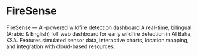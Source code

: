 # FireSense
FireSense — AI-powered wildfire detection dashboard A real-time, bilingual (Arabic &amp; English) IoT web dashboard for early wildfire detection in Al Baha, KSA. Features simulated sensor data, interactive charts, location mapping, and integration with cloud-based resources.
